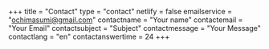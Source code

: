 +++
title = "Contact"
type = "contact"
netlify = false
emailservice = "ochimasumi@gmail.com"
contactname = "Your name"
contactemail = "Your Email"
contactsubject = "Subject"
contactmessage = "Your Message"
contactlang = "en"
contactanswertime = 24
+++
